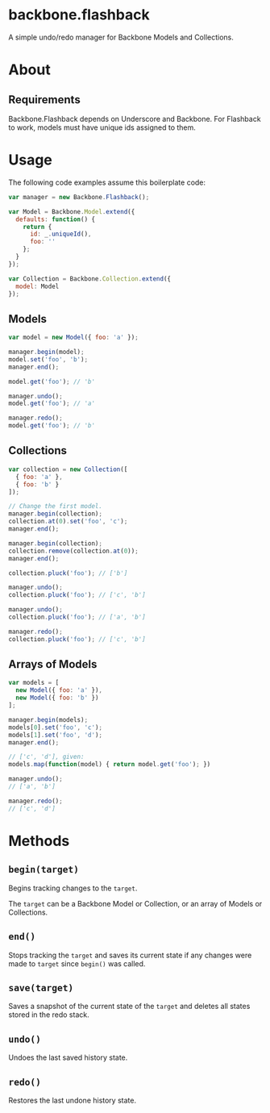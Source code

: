 backbone.flashback
==================

A simple undo/redo manager for Backbone Models and Collections.

About
===

Requirements
---
Backbone.Flashback depends on Underscore and Backbone. For Flashback to work, models must have unique ids assigned to them.

Usage
===

The following code examples assume this boilerplate code:

```javascript
var manager = new Backbone.Flashback();

var Model = Backbone.Model.extend({
  defaults: function() {
    return {
      id: _.uniqueId(),
      foo: ''
    };
  }
});

var Collection = Backbone.Collection.extend({
  model: Model
});
```

Models
---

```javascript
var model = new Model({ foo: 'a' });

manager.begin(model);
model.set('foo', 'b');
manager.end();

model.get('foo'); // 'b'

manager.undo();
model.get('foo'); // 'a'

manager.redo();
model.get('foo'); // 'b'
```

Collections
---

```javascript
var collection = new Collection([
  { foo: 'a' },
  { foo: 'b' }
]);

// Change the first model.
manager.begin(collection);
collection.at(0).set('foo', 'c');
manager.end();

manager.begin(collection);
collection.remove(collection.at(0));
manager.end();

collection.pluck('foo'); // ['b']

manager.undo();
collection.pluck('foo'); // ['c', 'b']

manager.undo();
collection.pluck('foo'); // ['a', 'b']

manager.redo();
collection.pluck('foo'); // ['c', 'b']
```

Arrays of Models
---

```javascript
var models = [
  new Model({ foo: 'a' }),
  new Model({ foo: 'b' })
];

manager.begin(models);
models[0].set('foo', 'c');
models[1].set('foo', 'd');
manager.end();

// ['c', 'd'], given:
models.map(function(model) { return model.get('foo'); })

manager.undo();
// ['a', 'b']

manager.redo();
// ['c', 'd']
```

Methods
===

`begin(target)`
---
Begins tracking changes to the `target`.

The `target` can be a Backbone Model or Collection, or an array of Models or Collections.


`end()`
---
Stops tracking the `target` and saves its current state if any changes were made to `target` since `begin()` was called.

`save(target)`
---

Saves a snapshot of the current state of the `target` and deletes all states stored in the redo stack.

`undo()`
---

Undoes the last saved history state.

`redo()`
---

Restores the last undone history state.
